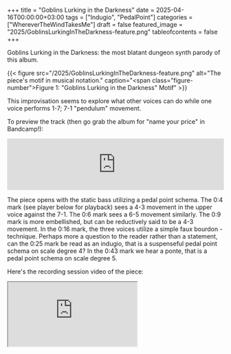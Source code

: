 +++
title = "Goblins Lurking in the Darkness"
date = 2025-04-16T00:00:00+03:00
tags = ["Indugio", "PedalPoint"]
categories = ["WhereverTheWindTakesMe"]
draft = false
featured_image = "2025/GoblinsLurkingInTheDarkness-feature.png"
tableofcontents = false
+++

Goblins Lurking in the Darkness:
the most blatant dungeon synth parody of this album.

{{< figure src="/2025/GoblinsLurkingInTheDarkness-feature.png" alt="The piece's motif in musical notation." caption="<span class=\"figure-number\">Figure 1: </span>\"Goblins Lurking in the Darkness\" Motif" >}}

This improvisation seems to explore
what other voices can do
while one voice performs 1-7; 7-1 "pendulum" movement.

To preview the track (then go grab the album for "name your price" in Bandcamp!):
<div class="org-bandcamp-track"> <iframe style="border: 0; width: 100%; height: 120px;" src="https://bandcamp.com/EmbeddedPlayer/album= 3014684465/size=large/bgcol=333333/linkcol=2ebd35/tracklist=false/artwork=small/track=648247698/transparent=true/" seamless><a href="https://ajgreengrove.bandcamp.com/album/ wherever-the-wind-takes-me"> "Wherever The Wind Takes Me" by A J Greengrove</a></iframe>

The piece opens with the static bass utilizing a pedal point schema.
The 0:4 mark (see player below for playback)
sees a 4-3 movement in the upper voice against the 7-1.
The 0:6 mark sees a 6-5 movement similarly.
The 0:9 mark is more embellished,
but can be reductively said to be a 4-3 movement.
In the 0:16 mark, the three voices utilize a simple faux bourdon -technique.
Perhaps more a question to the reader rather than a statement,
can the 0:25 mark be read as an indugio,
that is a suspenseful pedal point schema on scale degree 4?
In the 0:43 mark we hear a ponte,
that is a pedal point schema on scale degree 5.

Here's the recording session video of the piece:
<div class="org-youtube"><iframe src="https://www.youtube.com/embed/T9e-iHig5oM" allowfullscreen title="YouTube Video"></iframe></div>
